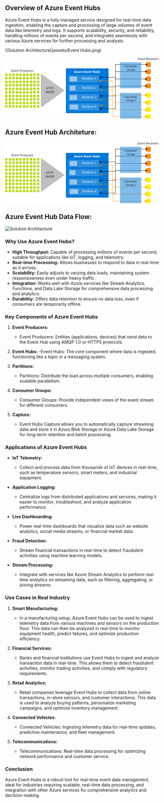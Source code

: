 ## Overview of Azure Event Hubs

Azure Event Hubs is a fully managed service designed for real-time data ingestion, enabling the capture and processing of large volumes of event data like telemetry and logs. It supports scalability, security, and reliability, handling millions of events per second, and integrates seamlessly with various Azure services for further processing and analysis.

![Solution Architecture](assets/Event Hubs.png)

![Solution Architecture](Azure_event_hub/assets/event_hubs_architecture.png)

## Azure Event Hub Architeture:

![Solution Architecture](Azure_event_hub/assets/event_hubs_architecture.png)

## Azure Event Hub Data Flow:

![Solution Architecture](Assests/event_hub_data_flow.png)

### Why Use Azure Event Hubs?

- **High Throughput:** Capable of processing millions of events per second, suitable for applications like IoT, logging, and telemetry.
- **Real-time Processing:** Allows businesses to respond to data in real-time as it arrives.
- **Scalability:** Easily adjusts to varying data loads, maintaining system responsiveness even under heavy traffic.
- **Integration:** Works well with Azure services like Stream Analytics, Functions, and Data Lake Storage for comprehensive data processing and analytics.
- **Durability:** Offers data retention to ensure no data loss, even if consumers are temporarily offline.

### Key Components of Azure Event Hubs

1. **Event Producers:**
   - Event Producers: Entities (applications, devices) that send data to the Event Hub using AMQP 1.0 or HTTPS protocols.

2. **Event Hubs:**
   -Event Hubs: The core component where data is ingested, functioning like a topic in a messaging system.

3. **Partitions:**
   - Partitions: Distribute the load across multiple consumers, enabling scalable parallelism.

4. **Consumer Groups:**
   - Consumer Groups: Provide independent views of the event stream for different consumers.

5. **Capture:**
   - Event Hubs Capture allows you to automatically capture streaming data and store it in Azure Blob Storage or Azure Data Lake Storage for long-term retention and batch processing.

### Applications of Azure Event Hubs

- **IoT Telemetry:**
  - Collect and process data from thousands of IoT devices in real-time, such as temperature sensors, smart meters, and industrial equipment.
  
- **Application Logging:**
  - Centralize logs from distributed applications and services, making it easier to monitor, troubleshoot, and analyze application performance.
  
- **Live Dashboarding:**
  - Power real-time dashboards that visualize data such as website analytics, social media streams, or financial market data.
  
- **Fraud Detection:**
  - Stream financial transactions in real-time to detect fraudulent activities using machine learning models.
  
- **Stream Processing:**
  - Integrate with services like Azure Stream Analytics to perform real-time analytics on streaming data, such as filtering, aggregating, or joining streams.

### Use Cases in Real Industry

1. **Smart Manufacturing:**
   - In a manufacturing setup, Azure Event Hubs can be used to ingest telemetry data from various machines and sensors on the production floor. This data can then be analyzed in real-time to monitor equipment health, predict failures, and optimize production efficiency.

2. **Financial Services:**
   - Banks and financial institutions use Event Hubs to ingest and analyze transaction data in real-time. This allows them to detect fraudulent activities, monitor trading activities, and comply with regulatory requirements.

3. **Retail Analytics:**
   - Retail companies leverage Event Hubs to collect data from online transactions, in-store sensors, and customer interactions. This data is used to analyze buying patterns, personalize marketing campaigns, and optimize inventory management.

4. **Connected Vehicles:**
   - Connected Vehicles: Ingesting telemetry data for real-time updates, predictive maintenance, and fleet management.

5. **Telecommunications:**
   - Telecommunications: Real-time data processing for optimizing network performance and customer service.

### Conclusion

Azure Event Hubs is a robust tool for real-time event data management, ideal for industries requiring scalable, real-time data processing, and integration with other Azure services for comprehensive analytics and decision-making.
